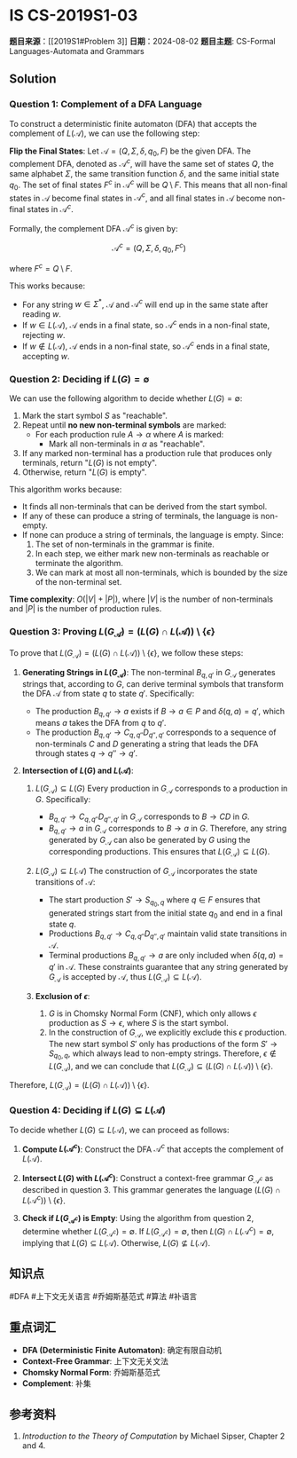 # IS CS-2019S1-03

**题目来源**：[[2019S1#Problem 3]]
**日期**：2024-08-02
**题目主题**: CS-Formal Languages-Automata and Grammars

## Solution

### Question 1: Complement of a DFA Language

To construct a deterministic finite automaton (DFA) that accepts the complement of $L(\mathcal{A})$, we can use the following step:

**Flip the Final States**: Let $\mathcal{A} = (Q, \Sigma, \delta, q_0, F)$ be the given DFA. The complement DFA, denoted as $\mathcal{A}^c$, will have the same set of states $Q$, the same alphabet $\Sigma$, the same transition function $\delta$, and the same initial state $q_0$. The set of final states $F^c$ in $\mathcal{A}^c$ will be $Q \setminus F$. This means that all non-final states in $\mathcal{A}$ become final states in $\mathcal{A}^c$, and all final states in $\mathcal{A}$ become non-final states in $\mathcal{A}^c$.

   Formally, the complement DFA $\mathcal{A}^c$ is given by:

   $$
   \mathcal{A}^c = (Q, \Sigma, \delta, q_0, F^c)
   $$

   where $F^c = Q \setminus F$.

This works because:

- For any string $w \in \Sigma^*$, $\mathcal{A}$ and $\mathcal{A}^c$ will end up in the same state after reading $w$.
- If $w \in L(\mathcal{A})$, $\mathcal{A}$ ends in a final state, so $\mathcal{A}^c$ ends in a non-final state, rejecting $w$.
- If $w \notin L(\mathcal{A})$, $\mathcal{A}$ ends in a non-final state, so $\mathcal{A}^c$ ends in a final state, accepting $w$.

### Question 2: Deciding if $L(G) = \emptyset$

We can use the following algorithm to decide whether $L(G) = \emptyset$:

1. Mark the start symbol $S$ as "reachable".
2. Repeat until **no new non-terminal symbols** are marked:
    - For each production rule $A \rightarrow \alpha$ where $A$ is marked:
        - Mark all non-terminals in $\alpha$ as "reachable".
3. If any marked non-terminal has a production rule that produces only terminals, return "$L(G)$ is not empty".
4. Otherwise, return "$L(G)$ is empty".

This algorithm works because:

- It finds all non-terminals that can be derived from the start symbol.
- If any of these can produce a string of terminals, the language is non-empty.
- If none can produce a string of terminals, the language is empty. Since:
	1. The set of non-terminals in the grammar is finite.
	2. In each step, we either mark new non-terminals as reachable or terminate the algorithm.
	3. We can mark at most all non-terminals, which is bounded by the size of the non-terminal set.

**Time complexity**: $O(|V| + |P|)$, where $|V|$ is the number of non-terminals and $|P|$ is the number of production rules.

### Question 3: Proving $L(G_{\mathcal{A}}) = (L(G) \cap L(\mathcal{A})) \setminus \{\epsilon\}$

To prove that $L(G_{\mathcal{A}}) = (L(G) \cap L(\mathcal{A})) \setminus \{\epsilon\}$, we follow these steps:

1. **Generating Strings in $L(G_{\mathcal{A}})$**: The non-terminal $B_{q, q'}$ in $G_{\mathcal{A}}$ generates strings that, according to $G$, can derive terminal symbols that transform the DFA $\mathcal{A}$ from state $q$ to state $q'$.
   Specifically:
   - The production $B_{q, q'} \rightarrow a$ exists if $B \rightarrow a \in P$ and $\delta(q, a) = q'$, which means $a$ takes the DFA from $q$ to $q'$.
   - The production $B_{q, q'} \rightarrow C_{q, q''} D_{q'', q'}$ corresponds to a sequence of non-terminals $C$ and $D$ generating a string that leads the DFA through states $q \rightarrow q'' \rightarrow q'$.

2. **Intersection of $L(G)$ and $L(\mathcal{A})$**:
	1. $L(G_{\mathcal{A}}) \subseteq L(G)$
	   Every production in $G_{\mathcal{A}}$ corresponds to a production in $G$. Specifically:
	   - $B_{q,q'} \rightarrow C_{q,q''} D_{q'',q'}$ in $G_{\mathcal{A}}$ corresponds to $B \rightarrow CD$ in $G$.
	   - $B_{q,q'} \rightarrow a$ in $G_{\mathcal{A}}$ corresponds to $B \rightarrow a$ in $G$.
	  Therefore, any string generated by $G_{\mathcal{A}}$ can also be generated by $G$ using the corresponding productions. This ensures that $L(G_{\mathcal{A}}) \subseteq L(G)$.

	2. $L(G_{\mathcal{A}}) \subseteq L(\mathcal{A})$
	   The construction of $G_{\mathcal{A}}$ incorporates the state transitions of $\mathcal{A}$:
	   - The start production $S' \rightarrow S_{q_0,q}$ where $q \in F$ ensures that generated strings start from the initial state $q_0$ and end in a final state $q$.
	   - Productions $B_{q,q'} \rightarrow C_{q,q''} D_{q'',q'}$ maintain valid state transitions in $\mathcal{A}$.
	   - Terminal productions $B_{q,q'} \rightarrow a$ are only included when $\delta(q,a) = q'$ in $\mathcal{A}$.
	  These constraints guarantee that any string generated by $G_{\mathcal{A}}$ is accepted by $\mathcal{A}$, thus $L(G_{\mathcal{A}}) \subseteq L(\mathcal{A})$.

	3.  **Exclusion of $\epsilon$**:
		1. $G$ is in Chomsky Normal Form (CNF), which only allows $\epsilon$ production as $S \rightarrow \epsilon$, where $S$ is the start symbol.
		2. In the construction of $G_{\mathcal{A}}$, we explicitly exclude this $\epsilon$ production. The new start symbol $S'$ only has productions of the form $S' \rightarrow S_{q_0,q}$, which always lead to non-empty strings.
     Therefore, $\epsilon \notin L(G_{\mathcal{A}})$, and we can conclude that $L(G_{\mathcal{A}}) \subseteq (L(G) \cap L(\mathcal{A})) \setminus \{\epsilon\}$.

Therefore, $L(G_{\mathcal{A}}) = (L(G) \cap L(\mathcal{A})) \setminus \{\epsilon\}$.

### Question 4: Deciding if $L(G) \subseteq L(\mathcal{A})$

To decide whether $L(G) \subseteq L(\mathcal{A})$, we can proceed as follows:

1. **Compute $L(\mathcal{A}^c)$**: Construct the DFA $\mathcal{A}^c$ that accepts the complement of $L(\mathcal{A})$.

2. **Intersect $L(G)$ with $L(\mathcal{A}^c)$**: Construct a context-free grammar $G_{\mathcal{A}^c}$ as described in question 3. This grammar generates the language $(L(G) \cap L(\mathcal{A}^c)) \setminus \{\epsilon\}$.

3. **Check if $L(G_{\mathcal{A}^c})$ is Empty**: Using the algorithm from question 2, determine whether $L(G_{\mathcal{A}^c}) = \emptyset$. If $L(G_{\mathcal{A}^c}) = \emptyset$, then $L(G) \cap L(\mathcal{A}^c) = \emptyset$, implying that $L(G) \subseteq L(\mathcal{A})$. Otherwise, $L(G) \not\subseteq L(\mathcal{A})$.

## 知识点

#DFA #上下文无关语言 #乔姆斯基范式 #算法 #补语言

## 重点词汇

- **DFA (Deterministic Finite Automaton)**: 确定有限自动机
- **Context-Free Grammar**: 上下文无关文法
- **Chomsky Normal Form**: 乔姆斯基范式
- **Complement**: 补集

## 参考资料

1. *Introduction to the Theory of Computation* by Michael Sipser, Chapter 2 and 4.
